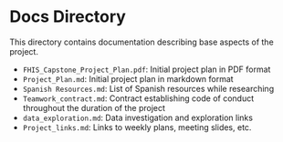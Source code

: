 # Docs Directory
This directory contains documentation describing base aspects of the project.

- `FHIS_Capstone_Project_Plan.pdf`: Initial project plan in PDF format
- `Project_Plan.md`: Initial project plan in markdown format
- `Spanish Resources.md`: List of Spanish resources while researching
- `Teamwork_contract.md`: Contract establishing code of conduct throughout the duration of the project
- `data_exploration.md`: Data investigation and exploration links
- `Project_links.md`: Links to weekly plans, meeting slides, etc.
